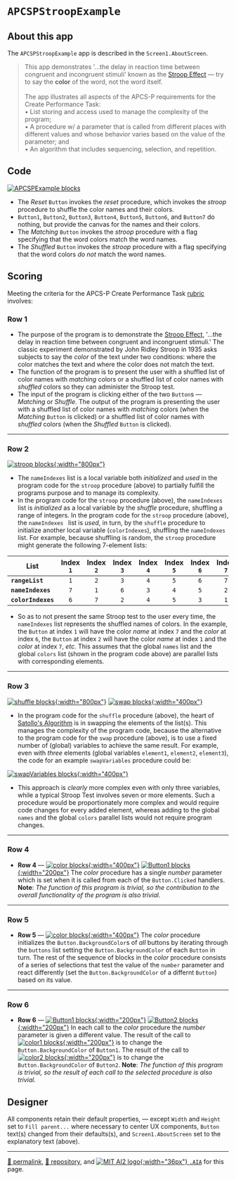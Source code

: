# `APCSPStroopExample`

## About this app

The `APCSPStroopExample` app is described in the `Screen1.AboutScreen`.

> This app ​demonstrates '&hellip;the delay in reaction time between congruent and incongruent stimuli​' known as the <a href="https://en.wikipedia.org/wiki/Stroop_effect">Stroop Effect</a> &mdash; try​ to say the <strong>color</strong> of the word, not the word itself.​ <br><br>The app illustrates all aspects of the APCS-P requirements for the Create Performance Task:<br>• List storing and access used to manage the complexity of the program;<br>• A procedure w/ a parameter that is called from different places with different values and whose behavior varies based on the value of the parameter; and<br>• An algorithm that includes sequencing, selection, and repetition.

## Code

[![APCSPExample blocks](./APCSPStroopExample.png)](https://github.com/psb-david-petty/mit-app-inventor/blob/master/APCSPStroopExample/APCSPStroopExample.png)

- The *Reset* `Button` invokes the *reset* procedure, which invokes the *stroop* procedure to shuffle the color names and their colors.
- `Button1`, `Button2`, `Button3`, `Button4`, `Button5`, `Button6`, and `Button7` do nothing, but provide the canvas for the names and their colors.
- The *Matching* `Button` invokes the *stroop* procedure with a flag specifying that the word colors match the word names.
- The *Shuffled* `Button` invokes the *stroop* procedure with a flag specifying that the word colors *do not* match the word names.

## Scoring

Meeting the criteria for the APCS-P Create Performance Task [rubric](https://apcentral.collegeboard.org/media/pdf/ap22-sg-computer-science-principles.pdf) involves:

### Row 1

- The purpose of the program is to demonstrate the [Stroop Effect](https://en.wikipedia.org/wiki/Stroop_effect), '&hellip;the delay in reaction time between congruent and incongruent stimuli.' The classic experiment demonstrated by John Ridley Stroop in 1935 asks subjects to say the *color* of the text under two conditions: where the color matches the text and where the color does not match the text.
- The function of the program is to present the user with a shuffled list of color names with *matching* colors or a shuffled list of color names with *shuffled* colors so they can administer the Stroop test.
- The input of the program is clicking either of the two `Button`s &mdash; *Matching* or *Shuffle*. The output of the program is presenting the user with a shuffled list of color names with *matching* colors (when the *Matching* `Button` is clicked) or a shuffled list of color names with *shuffled* colors (when the *Shuffled* `Button` is clicked).

---

### Row 2

[![stroop blocks](./stroop-blocks.png){:width="800px"}](https://github.com/psb-david-petty/mit-app-inventor/blob/master/APCSPStroopExample/stroop-blocks.png)


- The `nameIndexes` list is a local variable both *initialized* and *used* in the program code for the `stroop` procedure (above) to partially fulfill the programs purpose and to manage its complexity.
- In the program code for the `stroop` procedure (above), the `nameIndexes` list is *initialized* as a local variable by the *shuffle* procedure, shuffling a range of integers. In the program code for the `stroop` procedure (above), the `nameIndexes ` list is *used*, in turn, by the `shuffle` procedure to initialize another local variable (`colorIndexes`), shuffling the `nameIndexes` list. For example, because shuffling is random, the `stroop` procedure might generate the following 7-element lists:

| List | Index `1` | Index `2` | Index `3` | Index `4` | Index `5` | Index `6` | Index `7` |
| --- | :-: | :-: | :-: | :-: | :-: | :-: | :-: |
| **`rangeList`** | `1` | `2` | `3` | `4` | `5` | `6` | `7` |
| **`nameIndexes`** | `7` | `1` | `6` | `3` | `4` | `5` | `2` |
| **`colorIndexes`** | `6` | `7` | `2` | `4` | `5` | `3` | `1` |


- So as to not present the same Stroop test to the user every time, the `nameIndexes` list represents the shuffled names of colors. In the example, the `Button` at index `1` will have the color *name* at index `7` and the *color* at index `6`,  the `Button` at index `2` will have the color *name* at index `1` and the *color* at index `7`, *etc.* This assumes that the global `names` list and the global `colors` list (shown in the program code above) are parallel lists with corresponding elements.

---

### Row 3

[![shuffle blocks](./shuffle-blocks.png){:width="800px"}](https://github.com/psb-david-petty/mit-app-inventor/blob/master/APCSPStroopExample/shuffle-blocks.png)
[![swap blocks](./swap-blocks.png){:width="400px"}](https://github.com/psb-david-petty/mit-app-inventor/blob/master/APCSPStroopExample/swap-blocks.png)

-  In the program code for the `shuffle` procedure (above), the heart of [Satollo's Algorithm](https://en.wikipedia.org/wiki/Fisher%E2%80%93Yates_shuffle#Sattolo's_algorithm) is in swapping the elements of the list(s). This manages the complexity of the program code, because the alternative to the program code for the `swap` procedure (above), is to use a fixed number of (global) variables to achieve the same result. For example, even with *three* elements (global variables `element1`, `element2`, `element3`), the code for an example `swapVariables` procedure could be:

[![swapVariables blocks](./swapVariables-blocks.png){:width="400px"}](https://github.com/psb-david-petty/mit-app-inventor/blob/master/APCSPStroopExample/swapVariables-blocks.png)

- This approach is *clearly* more complex even with only three variables, while a typical Stroop Test involves seven or more elements. Such a procedure would be proportionately more complex and would require code changes for every added element, whereas adding to the global `names` and the global `colors` parallel lists would not require program changes.

---

### Row 4

-  **Row 4** &mdash; [![color blocks](./color.png){:width="400px"}](https://github.com/psb-david-petty/mit-app-inventor/blob/master/APCSPExample/color.png) [![Button1 blocks](./Button1.png){:width="200px"}](https://github.com/psb-david-petty/mit-app-inventor/blob/master/APCSPExample/Button1.png) The *color* procedure has a single *number* parameter which is set when it is called from each of the `Button.Clicked` handlers. **Note**: *The function of this program is trivial, so the contribution to the overall functionality of the program is also trivial.*

---

### Row 5

-  **Row 5** &mdash; [![color blocks](./color.png){:width="400px"}](https://github.com/psb-david-petty/mit-app-inventor/blob/master/APCSPExample/color.png) The *color* procedure initializes the `Button.BackgroundColor`s of *all* buttons by iterating through the `buttons` list setting the `Button.BackgroundColor` of each `Button` in turn. The rest of the sequence of blocks in the *color* procedure consists of a series of selections that test the value of the `number` parameter and react differently (set the `Button.BackgroundColor` of a differnt `Button`) based on its value.

---

### Row 6

-  **Row 6** &mdash; [![Button1 blocks](./Button1.png){:width="200px"}](https://github.com/psb-david-petty/mit-app-inventor/blob/master/APCSPExample/Button1.png) [![Button2 blocks](./Button2.png){:width="200px"}](https://github.com/psb-david-petty/mit-app-inventor/blob/master/APCSPExample/Button2.png) In each call to the *color* procedure the *number* parameter is given a different value. The result of the call to [![color1 blocks](./color1.png){:width="200px"}](https://github.com/psb-david-petty/mit-app-inventor/blob/master/APCSPExample/color1.png) is to change the `Button.BackgroundColor` of `Button1`.  The result of the call to [![color2 blocks](./color2.png){:width="200px"}](https://github.com/psb-david-petty/mit-app-inventor/blob/master/APCSPExample/color2.png) is to change the `Button.BackgroundColor` of `Button2`. **Note**: *The function of this program is trivial, so the result of each call to the selected procedure is also trivial.*

## Designer

All components retain their default properties, &mdash; except `Width` and `Height` set to `Fill parent...` where necessary to center UX components, `Button` text(s) changed from their defaults(s), and `Screen1.AboutScreen` set to the explanatory text (above).

<hr>

[&#128279; permalink](https://psb-david-petty.github.io/mit-app-inventor/APCSPStroopExample/), [&#128297; repository](https://github.com/psb-david-petty/mit-app-inventor/tree/master/APCSPStroopExample), and [![MIT AI2 logo](../mit-app-inventor-2-logo-200x200.png){:width="36px"} `.AIA`](https://psb-david-petty.github.io/mit-app-inventor/APCSPStroopExample/APCSPStroopExample) for this page.
